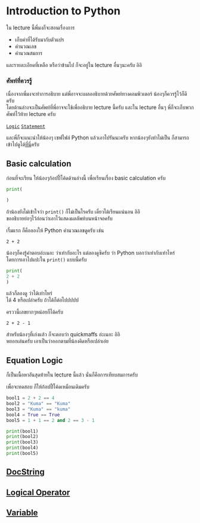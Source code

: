 # Introduction to Python
ใน lecture นี้พี่มงก็จะสอนเรื่องการ
- เก็บค่าที่ได้รับมากับตัวแปร
- คำนวณเลข
- คำนวณสมการ

และรายละเอียดที่เหลือ หรือว่าข้ามไป ก็จะอยู่ใน lecture อื่นๆนะครับ อิอิ

### ศัพท์ที่ควรรู้
เนื่องจากพี่มงจะทำการอธิบาย แต่พี่อาจจะเผลออธิบายด้วยศัพท์ทางคอมพิวเตอร์ น้องๆก็ควรรู้ไว้ก็ดีครับ<br>
โดยด้านล่างจะเป็นศัพท์ที่พี่อาจจะใช้เพื่ออธิบาย lecture นี้ครับ และใน lecture อื่นๆ พี่ก็จะเก็บพวกศัพท์ไว้ท้าย lecture ครับ

[`Logic`][1]
[`Statement`][2]

[1]: https://en.wikipedia.org/wiki/Logic_in_computer_science
[2]: https://en.wikipedia.org/wiki/Statement_(computer_science)

และพี่ก็จะแนะนำให้น้องๆ เซฟไฟล์ Python แล้วเอาไปรันนะครับ หากน้องๆยังทำไม่เป็น ก็สามารถเข้าไปดูได้[ที่นี่]()ครับ

## Basic calculation
ก่อนที่จะเรียน ให้น้องๆก้อปปี้โค้ดด้านล่างนี้ เพื่อเรียนเรื่อง basic calculation ครับ
```python
print(

)
```
ถ้าน้องยังไม่เข้าใจว่า `print()` ก็ไม่เป็นไรครับ เดี๋ยวได้เรียนแน่นอน อิอิ<br>
ขออธิบายย่อๆไว้ก่อนว่าเอาไว้แสดงผลลัพท์บนหน้าจอครับ

เรื่มแรก ก็คือลองให้ Python คำนวณเลขดูครับ เช่น
```
2 + 2 
```
น้องๆก็คงรู้คำตอบอ่ะเนอะ ว่าเท่ากับอะไร แต่ลองดูซิครับ ว่า Python บอกว่าเท่ากับเท่าไหร่<br>
โดยการเอาไปแปะใน `print()` แบบนี้ครับ
```python
print(
2 + 2
)
```

แล้วก็ลองดู ว่าได้เท่าไหร่<br>
ได้ 4 หรือเปล่าครับ ถ้าได้ก็ต่อไปปปปป

ครววนี้เลขยากๆหน่อยก็ได้ครับ
```
2 + 2 - 1
```
สำหรับน้องๆที่เก่งแล้ว ก็จะตอบว่า quickmaffs อ่ะเนอะ อิอิ<br>
หยอกเล่นครับ เอาเป็นว่าออกตามที่น้องคิดหรือเปล่าเอ่ย


## Equation Logic 
ก็เป็นเนื้อหาอันสุดท้ายใน lecture นี้แล้ว นั่นก็คือการเทียบสมการครับ<br>

เพื่อจะทดสอบ ก็ให้ก้อปปี้โค้ดเหมือนเดิมครับ
```python
bool1 = 2 + 2 == 4
bool2 = "Kuma" == "Kuma"
bool3 = "Kuma" == "kuma"
bool4 = True == True
bool5 = 1 + 1 == 2 and 2 == 3 - 1

print(bool1)
print(bool2)
print(bool3)
print(bool4)
print(bool5)
```

## [DocString](Python/Introduction/Docstring/)
## [Logical Operator](Python/Introduction/LogicalOperator/)
## [Variable](Python/Introduction/Variable/)